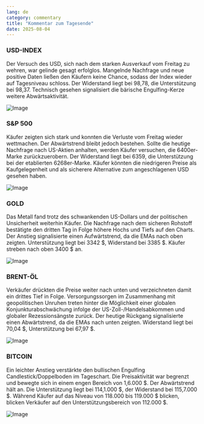 ```yaml
---
lang: de
category: commentary
title: "Kommentar zum Tagesende"
date: 2025-08-04
---
```


### USD-INDEX

Der Versuch des USD, sich nach dem starken Ausverkauf vom Freitag zu wehren, war gelinde gesagt erfolglos. Mangelnde Nachfrage und neue positive Daten ließen den Käufern keine Chance, sodass der Index wieder auf Tagesniveau schloss. Der Widerstand liegt bei 98,78, die Unterstützung bei 98,37. Technisch gesehen signalisiert die bärische Engulfing-Kerze weitere Abwärtsaktivität.

![Image](https://markleighedu.github.io/img/Aug-2025/04-Aug-2025/usdindex.jpg)

### S&P 500

Käufer zeigten sich stark und konnten die Verluste vom Freitag wieder wettmachen. Der Abwärtstrend bleibt jedoch bestehen. Sollte die heutige Nachfrage nach US-Aktien anhalten, werden Käufer versuchen, die 6400er-Marke zurückzuerobern. Der Widerstand liegt bei 6359, die Unterstützung bei der etablierten 6268er-Marke. Käufer könnten die niedrigeren Preise als Kaufgelegenheit und als sicherere Alternative zum angeschlagenen USD gesehen haben.

![Image](https://markleighedu.github.io/img/Aug-2025/04-Aug-2025/sp500.jpg)

### GOLD

Das Metall fand trotz des schwankenden US-Dollars und der politischen Unsicherheit weiterhin Käufer. Die Nachfrage nach dem sicheren Rohstoff bestätigte den dritten Tag in Folge höhere Hochs und Tiefs auf den Charts. Der Anstieg signalisierte einen Aufwärtstrend, da die EMAs nach oben zeigten. Unterstützung liegt bei 3342 $, Widerstand bei 3385 $. Käufer streben nach oben 3400 $ an.

![Image](https://markleighedu.github.io/img/Aug-2025/04-Aug-2025/gold.jpg)

### BRENT-ÖL

Verkäufer drückten die Preise weiter nach unten und verzeichneten damit ein drittes Tief in Folge. Versorgungssorgen im Zusammenhang mit geopolitischen Unruhen treten hinter die Möglichkeit einer globalen Konjunkturabschwächung infolge der US-Zoll-/Handelsabkommen und globaler Rezessionsängste zurück. Der heutige Rückgang signalisierte einen Abwärtstrend, da die EMAs nach unten zeigten. Widerstand liegt bei 70,04 $, Unterstützung bei 67,97 $.

![Image](https://markleighedu.github.io/img/Aug-2025/04-Aug-2025/brentoil.jpg)

### BITCOIN

Ein leichter Anstieg verstärkte den bullischen Engulfing Candlestick/Doppelboden im Tageschart. Die Preisaktivität war begrenzt und bewegte sich in einem engen Bereich von 1,6.000 $. Der Abwärtstrend hält an. Die Unterstützung liegt bei 114,1.000 $, der Widerstand bei 115,7.000 $. Während Käufer auf das Niveau von 118.000 bis 119.000 $ blicken, blicken Verkäufer auf den Unterstützungsbereich von 112.000 $.

![Image](https://markleighedu.github.io/img/Aug-2025/04-Aug-2025/bitcoin.jpg)

